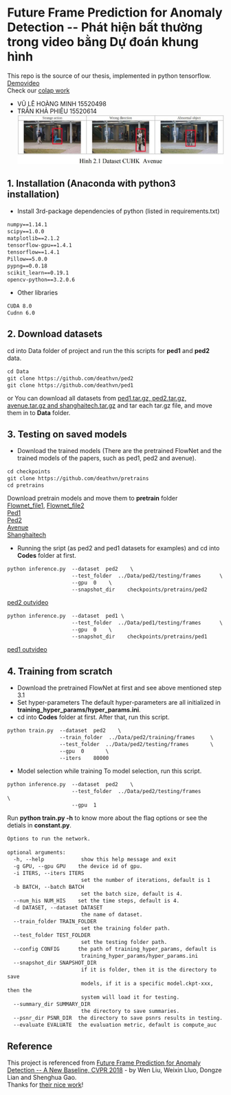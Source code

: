 # Future Frame Prediction for Anomaly Detection -- Phát hiện bất thường trong video bằng Dự đoán khung hình
This repo is the source of our thesis, implemented in python tensorflow. [Demovideo](https://www.youtube.com/watch?v=5g9gU0_JiKU&list=PLaHlllAfhKRs9pCPTMCiReXmhJvJDdXTq&index=5)  
Check our [colap work](https://colab.research.google.com/drive/1wkpxYdcxFSrX0T45haedTnis0ROed9bb)  
- VŨ LÊ HOÀNG MINH  15520498  
- TRẦN KHẢ PHIÊU  15520614  
![abnormal detection](assets/cover.JPG)

## 1. Installation (Anaconda with python3 installation)
* Install 3rd-package dependencies of python (listed in requirements.txt)
```
numpy==1.14.1
scipy==1.0.0
matplotlib==2.1.2
tensorflow-gpu==1.4.1
tensorflow==1.4.1
Pillow==5.0.0
pypng==0.0.18
scikit_learn==0.19.1
opencv-python==3.2.0.6
```
* Other libraries
```code
CUDA 8.0
Cudnn 6.0
```
## 2. Download datasets
cd into Data folder of project and run the this scripts for **ped1** and **ped2** data.
```shell
cd Data
git clone https://github.com/deathvn/ped2
git clone https://github.com/deathvn/ped1
```
or You can download all datasets from [ped1.tar.gz, ped2.tar.gz, avenue.tar.gz and shanghaitech.tar.gz](https://onedrive.live.com/?authkey=%21AMqh2fTSemfrokE&id=3705E349C336415F%215109&cid=3705E349C336415F)
and tar each tar.gz file, and move them in to **Data** folder.

## 3. Testing on saved models
* Download the trained models (There are the pretrained FlowNet and the trained models of the papers, such as ped1, ped2 and avenue).
```shell
cd checkpoints
git clone https://github.com/deathvn/pretrains
cd pretrains
```
Download pretrain models and move them to **pretrain** folder  
[Flownet_file1](http://download943.mediafire.com/hynmczvscd4g/gfpe28rfs4tptm1/flownet-SD.ckpt-0.data-00000-of-00001), [Flownet_file2](http://download1525.mediafire.com/1l504kua1zqg/feur15guonc09ul/flownet-SD.ckpt-0.meta)  
[Ped1](http://download843.mediafire.com/4r7jgo7jaebg/vj1nsd622vju6qx/ped1.data-00000-of-00001)  
[Ped2](http://download855.mediafire.com/4s8db04z901g/l241oo8msf1lg6o/ped2.data-00000-of-00001)  
[Avenue](http://download937.mediafire.com/xf5vl5dav6ag/mi9d2annamyh4bz/avenue.data-00000-of-00001)  
[Shanghaitech](http://download1649.mediafire.com/s0qjqln1qfqg/60za9d7exgv90ld/shanghaitech.data-00000-of-00001)  

* Running the sript (as ped2 and ped1 datasets for examples) and cd into **Codes** folder at first.
```shell
python inference.py  --dataset  ped2    \
                     --test_folder  ../Data/ped2/testing/frames      \
                     --gpu  0    \
                     --snapshot_dir    checkpoints/pretrains/ped2
```
[ped2 outvideo](https://www.youtube.com/watch?v=4Bfr0_MS1Vc&list=PLaHlllAfhKRs9pCPTMCiReXmhJvJDdXTq&index=6)
```shell
python inference.py  --dataset  ped1 \
                     --test_folder  ../Data/ped1/testing/frames      \
                     --gpu  0    \
                     --snapshot_dir    checkpoints/pretrains/ped1
```
[ped1 outvideo](https://www.youtube.com/watch?v=sxYy1TH9c_A&list=PLaHlllAfhKRs9pCPTMCiReXmhJvJDdXTq&index=7)

## 4. Training from scratch
* Download the pretrained FlowNet at first and see above mentioned step 3.1 
* Set hyper-parameters
The default hyper-parameters are all initialized in **training_hyper_params/hyper_params.ini**. 
* cd into **Codes** folder at first. After that, run this script.
```shell
python train.py  --dataset  ped2    \
                 --train_folder  ../Data/ped2/training/frames     \
                 --test_folder  ../Data/ped2/testing/frames       \
                 --gpu  0       \
                 --iters    80000
```
* Model selection while training
To model selection, run this script.
```shell
python inference.py  --dataset  ped2    \
                     --test_folder  ../Data/ped2/testing/frames       \
                     --gpu  1
```
Run **python train.py -h** to know more about the flag options or see the detials in **constant.py**.
```shell
Options to run the network.

optional arguments:
  -h, --help            show this help message and exit
  -g GPU, --gpu GPU    the device id of gpu.
  -i ITERS, --iters ITERS
                        set the number of iterations, default is 1
  -b BATCH, --batch BATCH
                        set the batch size, default is 4.
  --num_his NUM_HIS    set the time steps, default is 4.
  -d DATASET, --dataset DATASET
                        the name of dataset.
  --train_folder TRAIN_FOLDER
                        set the training folder path.
  --test_folder TEST_FOLDER
                        set the testing folder path.
  --config CONFIG      the path of training_hyper_params, default is
                        training_hyper_params/hyper_params.ini
  --snapshot_dir SNAPSHOT_DIR
                        if it is folder, then it is the directory to save
                        models, if it is a specific model.ckpt-xxx, then the
                        system will load it for testing.
  --summary_dir SUMMARY_DIR
                        the directory to save summaries.
  --psnr_dir PSNR_DIR  the directory to save psnrs results in testing.
  --evaluate EVALUATE  the evaluation metric, default is compute_auc
```

## Reference
This project is referenced from [Future Frame Prediction for Anomaly Detection -- A New Baseline, CVPR 2018](https://arxiv.org/pdf/1712.09867.pdf) - by Wen Liu, Weixin Lluo, Dongze Lian and Shenghua Gao.  
Thanks for [their nice work](https://github.com/StevenLiuWen/ano_pred_cvpr2018.git)!
